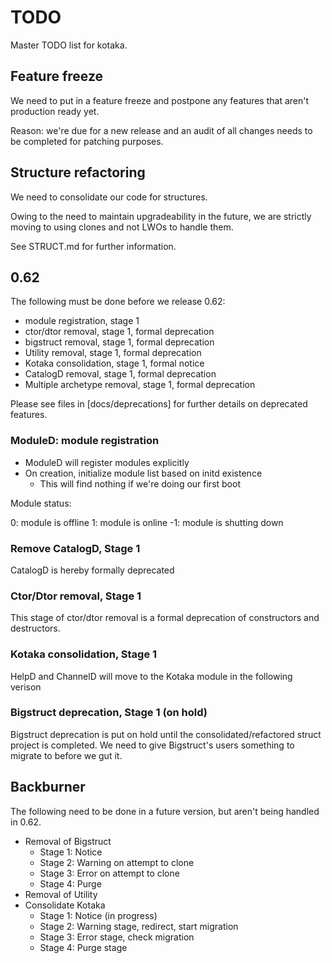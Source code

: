 # TODO

Master TODO list for kotaka.

## Feature freeze

We need to put in a feature freeze and postpone any features that aren't
production ready yet.

Reason: we're due for a new release and an audit of all changes needs to
be completed for patching purposes.

## Structure refactoring

We need to consolidate our code for structures.

Owing to the need to maintain upgradeability in the future, we are
strictly moving to using clones and not LWOs to handle them.

See STRUCT.md for further information.

## 0.62

The following must be done before we release 0.62:

* module registration, stage 1
* ctor/dtor removal, stage 1, formal deprecation
* bigstruct removal, stage 1, formal deprecation
* Utility removal, stage 1, formal deprecation
* Kotaka consolidation, stage 1, formal notice
* CatalogD removal, stage 1, formal deprecation
* Multiple archetype removal, stage 1, formal deprecation

Please see files in [docs/deprecations] for further details on deprecated features.

### ModuleD: module registration

* ModuleD will register modules explicitly
* On creation, initialize module list based on initd existence
  * This will find nothing if we're doing our first boot

Module status:

0: module is offline
1: module is online
-1: module is shutting down

### Remove CatalogD, Stage 1

CatalogD is hereby formally deprecated

### Ctor/Dtor removal, Stage 1

This stage of ctor/dtor removal is a formal deprecation of constructors and destructors.

### Kotaka consolidation, Stage 1

HelpD and ChannelD will move to the Kotaka module in the following verison

### Bigstruct deprecation, Stage 1 (on hold)

Bigstruct deprecation is put on hold until the consolidated/refactored
struct project is completed.  We need to give Bigstruct's users something
to migrate to before we gut it.

## Backburner

The following need to be done in a future version, but aren't being handled in 0.62.

* Removal of Bigstruct
  * Stage 1: Notice
  * Stage 2: Warning on attempt to clone
  * Stage 3: Error on attempt to clone
  * Stage 4: Purge
* Removal of Utility
* Consolidate Kotaka
  * Stage 1: Notice (in progress)
  * Stage 2: Warning stage, redirect, start migration
  * Stage 3: Error stage, check migration
  * Stage 4: Purge stage
